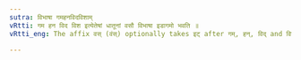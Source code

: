 ```yaml
---
sutra: विभाषा गमहनविदविशाम्
vRtti: गम हन विद विश इत्येतेषां धातूनां वसौ विभाषा इडागमो भवति ॥
vRtti_eng: The affix वस् (वंस्) optionally takes इट् after गम्, हन्, विद् and विश् ॥

---
```

